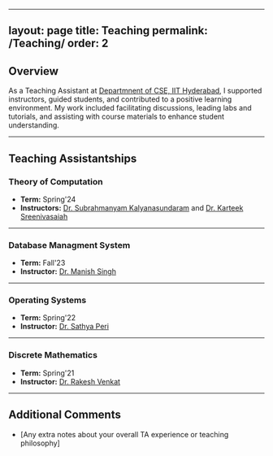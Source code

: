 <!-- # Teaching Experience -->

---
layout: page
title: Teaching
permalink: /Teaching/
order: 2
---

## Overview
As a Teaching Assistant at [Departmnent of CSE, IIT Hyderabad](https://cse.iith.ac.in/), I supported instructors, guided students, and contributed to a positive learning environment. My work included facilitating discussions, leading labs and tutorials, and assisting with course materials to enhance student understanding.

---

## Teaching Assistantships

### Theory of Computation
- **Term:** Spring'24
- **Instructors:** [Dr. Subrahmanyam Kalyanasundaram](https://people.iith.ac.in/subruk/) and [Dr. Karteek Sreenivasaiah](https://people.iith.ac.in/karteek/)

---

### Database Managment System
- **Term:** Fall'23
- **Instructor:** [Dr. Manish Singh](https://people.iith.ac.in/msingh/)

---

### Operating Systems
- **Term:** Spring'22
- **Instructor:** [Dr. Sathya Peri](https://people.iith.ac.in/sathya_p/)

---

### Discrete Mathematics
- **Term:** Spring'21
- **Instructor:** [Dr. Rakesh Venkat](https://people.iith.ac.in/rakeshvenkat/)

---

## Additional Comments

- [Any extra notes about your overall TA experience or teaching philosophy]
